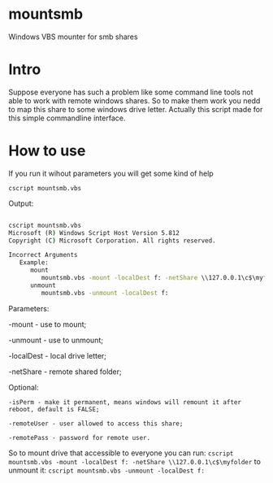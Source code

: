 # mountsmb
Windows VBS mounter for smb shares

# Intro
Suppose everyone has such a problem like some command line tools not able to work with remote windows shares.
So to make them work you nedd to map this share to some windows drive letter.
Actually this script made for this simple commandline interface.

# How to use
If you run it wihout parameters you will get some kind of help

`cscript mountsmb.vbs
`

Output:

```bat

cscript mountsmb.vbs
Microsoft (R) Windows Script Host Version 5.812
Copyright (C) Microsoft Corporation. All rights reserved.

Incorrect Arguments
   Example:
      mount
         mountsmb.vbs -mount -localDest f: -netShare \\127.0.0.1\c$\myfolder -isPerm TRUE -remoteUser weider -remotePass dart
      unmount
         mountsmb.vbs -unmount -localDest f:
```

Parameters:

   -mount - use to mount;
  
   -unmount - use to unmount;
  
   -localDest - local drive letter;
  
   -netShare - remote shared folder;
  
  
  Optional:
  
    -isPerm - make it permanent, means windows will remount it after reboot, default is FALSE;
    
    -remoteUser - user allowed to access this share;
    
    -remotePass - password for remote user.
    
  So to mount drive that accessible to everyone you can run:
   `cscript mountsmb.vbs -mount -localDest f: -netShare \\127.0.0.1\c$\myfolder`
  to unmount it:
   `cscript mountsmb.vbs -unmount -localDest f:`
  

